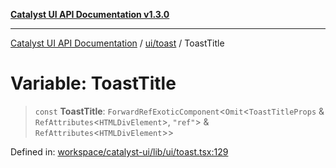 [**Catalyst UI API Documentation v1.3.0**](../../../README.md)

---

[Catalyst UI API Documentation](../../../README.md) / [ui/toast](../README.md) / ToastTitle

# Variable: ToastTitle

> `const` **ToastTitle**: `ForwardRefExoticComponent`\<`Omit`\<`ToastTitleProps` & `RefAttributes`\<`HTMLDivElement`\>, `"ref"`\> & `RefAttributes`\<`HTMLDivElement`\>\>

Defined in: [workspace/catalyst-ui/lib/ui/toast.tsx:129](https://github.com/TheBranchDriftCatalyst/catalyst-ui/blob/main/lib/ui/toast.tsx#L129)
